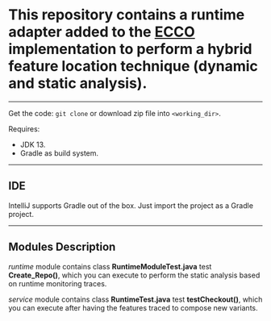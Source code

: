 # This repository contains a runtime adapter added to the [ECCO](https://github.com/jku-isse/ecco/tree/develop) implementation to perform a hybrid feature location technique (dynamic and static analysis).
---
Get the code: `git clone` or download zip file into `<working_dir>`.

Requires:
* JDK 13.
* Gradle as build system.
---

## IDE

IntelliJ supports Gradle out of the box. Just import the project as a Gradle project.

---
## Modules Description
*runtime* module contains class __RuntimeModuleTest.java__  test __Create_Repo()__, which you can execute to perform the static analysis based on runtime monitoring traces.


*service* module contains class __RuntimeTest.java__ test __testCheckout()__, which you can execute after having the features traced to compose new variants.
